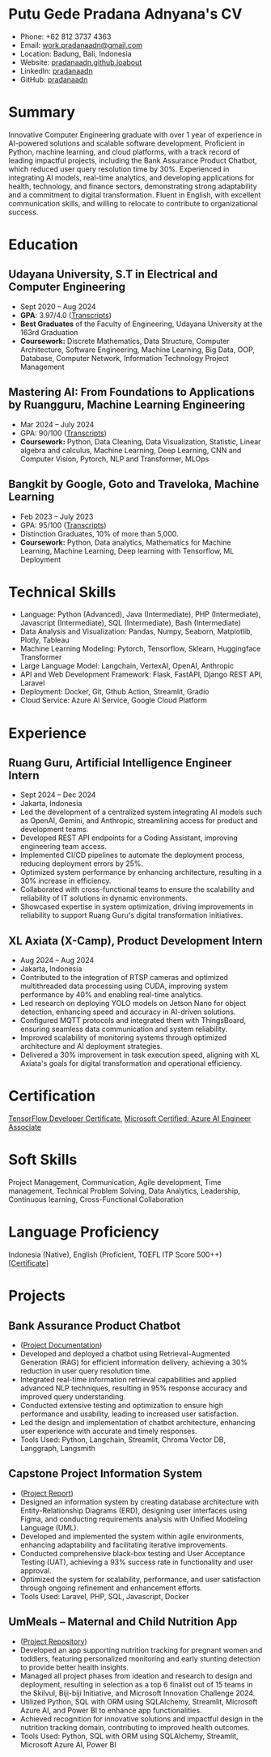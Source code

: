 # Putu Gede Pradana Adnyana's CV

- Phone: +62 812 3737 4363
- Email: [work.pradanaadn@gmail.com](mailto:work.pradanaadn@gmail.com)
- Location: Badung, Bali, Indonesia
- Website: [pradanaadn.github.ioabout](https://pradanaadn.github.io/about/)
- LinkedIn: [pradanaadn](https://linkedin.com/in/pradanaadn)
- GitHub: [pradanaadn](https://github.com/pradanaadn)


# Summary

Innovative Computer Engineering graduate with over 1 year of experience in AI-powered solutions and scalable software development. Proficient in Python, machine learning, and cloud platforms, with a track record of leading impactful projects, including the Bank Assurance Product Chatbot, which reduced user query resolution time by 30%. Experienced in integrating AI models, real-time analytics, and developing applications for health, technology, and finance sectors, demonstrating strong adaptability and a commitment to digital transformation. Fluent in English, with excellent communication skills, and willing to relocate to contribute to organizational success.

# Education

## Udayana University, S.T in Electrical and Computer Engineering

- Sept 2020 – Aug 2024
- **GPA**: 3.97/4.0 ([Transcripts](https://drive.google.com/file/d/1pP8v7Sbi2i_VDCOLNyjXUbzSdkNwGF2a/view?usp=sharing))
- **Best Graduates** of the Faculty of Engineering, Udayana University at the 163rd Graduation
- **Coursework:** Discrete Mathematics, Data Structure, Computer Architecture, Software Engineering, Machine Learning, Big Data, OOP, Database, Computer Network, Information Technology Project Management

## Mastering AI: From Foundations to Applications by Ruangguru, Machine Learning Engineering

- Mar 2024 – July 2024
- GPA: 90/100 ([Transcripts](https://drive.google.com/file/d/1zavbSHSpPOePGauqHs-WYxpkUhOqOrRa/view))
- **Coursework:**  Python, Data Cleaning, Data Visualization, Statistic, Linear algebra and calculus, Machine Learning, Deep Learning, CNN and Computer Vision, Pytorch, NLP and Transformer, MLOps

## Bangkit by Google, Goto and Traveloka, Machine Learning

- Feb 2023 – July 2023
- GPA: 95/100 ([Transcripts](https://drive.google.com/file/d/1JOm2b6ws9PepLZTCV8uZDdDENN64KT7d/view?usp=sharing))
- Distinction Graduates, 10% of more than 5,000.
- **Coursework:** Python, Data analytics, Mathematics for Machine Learning, Machine Learning, Deep learning with Tensorflow, ML Deployment

# Technical Skills

- Language: Python (Advanced), Java (Intermediate), PHP (Intermediate), Javascript (Intermediate), SQL (Intermediate), Bash (Intermediate)
- Data Analysis and Visualization: Pandas, Numpy, Seaborn, Matplotlib, Plotly, Tableau
- Machine Learning Modeling: Pytorch, Tensorflow, Sklearn, Huggingface Transformer
- Large Language Model: Langchain, VertexAI, OpenAI, Anthropic
- API and Web Development Framework: Flask, FastAPI, Django REST API, Laravel
- Deployment: Docker, Git, Gthub Action, Streamlit, Gradio
- Cloud Service: Azure AI Service, Google Cloud Platform
# Experience

## Ruang Guru, Artificial Intelligence Engineer Intern

- Sept 2024 – Dec 2024
- Jakarta, Indonesia
- Led the development of a centralized system integrating AI models such as OpenAI, Gemini, and Anthropic, streamlining access for product and development teams.
- Developed REST API endpoints for a Coding Assistant, improving engineering team access.
- Implemented CI/CD pipelines to automate the deployment process, reducing deployment errors by 25%.
- Optimized system performance by enhancing architecture, resulting in a 30% increase in efficiency.
- Collaborated with cross-functional teams to ensure the scalability and reliability of IT solutions in dynamic environments.
- Showcased expertise in system optimization, driving improvements in reliability to support Ruang Guru's digital transformation initiatives.

## XL Axiata (X-Camp), Product Development Intern

- Aug 2024 – Aug 2024
- Jakarta, Indonesia
- Contributed to the integration of RTSP cameras and optimized multithreaded data processing using CUDA, improving system performance by 40% and enabling real-time analytics.
- Led research on deploying YOLO models on Jetson Nano for object detection, enhancing speed and accuracy in AI-driven solutions.
- Configured MQTT protocols and integrated them with ThingsBoard, ensuring seamless data communication and system reliability.
- Improved scalability of monitoring systems through optimized architecture and AI deployment strategies.
- Delivered a 30% improvement in task execution speed, aligning with XL Axiata's goals for digital transformation and operational efficiency.

# Certification

[TensorFlow Developer Certificate](https://www.credential.net/e5709acf-2219-4c59-8aaf-987215d069a1), [Microsoft Certified: Azure AI Engineer Associate](https://learn.microsoft.com/api/credentials/share/id-id/PradanaAdnyana-5811/2A28EA83F4251FC4?sharingId=D4E348B6E54ABB69)

# Soft Skills

Project Management, Communication, Agile development, Time management, Technical Problem Solving, Data Analytics, Leadership, Continuous learning, Cross-Functional Collaboration

# Language Proficiency

Indonesia (Native), English (Proficient, TOEFL ITP Score 500++) [[Certificate](https://drive.google.com/file/d/1w1m4vxTjOT2xaDfYtqPXp7TDrWySaDbE/view?usp=sharing)]

# Projects

## Bank Assurance Product Chatbot

- ([Project Documentation](https://pradanaadn.github.io/posts/developed-a-retrieval-augmented-generation-rag-chatbot-to-improve-access-to-banking-product-information/))
- Developed and deployed a chatbot using Retrieval-Augmented Generation (RAG) for efficient information delivery, achieving a 30% reduction in user query resolution time.
- Integrated real-time information retrieval capabilities and applied advanced NLP techniques, resulting in 95% response accuracy and improved query understanding.
- Conducted extensive testing and optimization to ensure high performance and usability, leading to increased user satisfaction.
- Led the design and implementation of chatbot architecture, enhancing user experience with accurate and timely responses.
- Tools Used: Python, Langchain, Streamlit, Chroma Vector DB, Langgraph, Langsmith

## Capstone Project Information System

- ([Project Report](https://drive.google.com/file/d/1x37qvoekHEoIhrANusdd5onVDC--48Cn/view?usp=sharing))
- Designed an information system by creating database architecture with Entity-Relationship Diagrams (ERD), designing user interfaces using Figma, and conducting requirements analysis with Unified Modeling Language (UML).
- Developed and implemented the system within agile environments, enhancing adaptability and facilitating iterative improvements.
- Conducted comprehensive black-box testing and User Acceptance Testing (UAT), achieving a 93% success rate in functionality and user approval.
- Optimized the system for scalability, performance, and user satisfaction through ongoing refinement and enhancement efforts.
- Tools Used: Laravel, PHP, SQL, Javascript, Docker

## UmMeals – Maternal and Child Nutrition App

- ([Project Repository](https://github.com/Talenta-AI-2))
- Developed an app supporting nutrition tracking for pregnant women and toddlers, featuring personalized monitoring and early stunting detection to provide better health insights.
- Managed all project phases from ideation and research to design and deployment, resulting in selection as a top 6 finalist out of 15 teams in the Skilvul, Biji-biji Initiative, and Microsoft Innovation Challenge 2024.
- Utilized Python, SQL with ORM using SQLAlchemy, Streamlit, Microsoft Azure AI, and Power BI to enhance app functionalities.
- Achieved recognition for innovative solutions and impactful design in the nutrition tracking domain, contributing to improved health outcomes.
- Tools Used: Python, SQL with ORM using SQLAlchemy, Streamlit, Microsoft Azure AI, Power BI 

